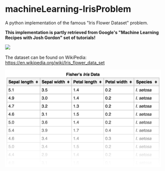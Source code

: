 # machineLearning-IrisProblem
A python implementation of the famous "Iris Flower Dataset" problem.

<b>This implementation is partly retrieved from Google's "Machine Learning Recipes with Josh Gordon" set of tutorials!</b>

<img src="http://im2.ezgif.com/tmp/ezgif-3839614247.gif" width="600" />

The dataset can be found on WikiPedia:
https://en.wikipedia.org/wiki/Iris_flower_data_set

<img src="https://github.com/theiliad/machineLearning-IrisProblem/blob/master/dataSet.jpg?raw=true" width="600" />
